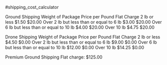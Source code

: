 #shipping_cost_calculator

Ground Shipping
Weight of Package                                   Price per Pound        Flat Charge
2 lb or less                                         $1.50                      $20.00
Over 2 lb but less than or equal to 6 lb             $3.00                      $20.00
Over 6 lb but less than or equal to 10 lb            $4.00                      $20.00
Over 10 lb                                           $4.75                      $20.00

Drone Shipping
Weight of Package                                   Price per Pound       Flat Charge
2 lb or less                                         $4.50                       $0.00
Over 2 lb but less than or equal to 6 lb             $9.00                       $0.00
Over 6 lb but less than or equal to 10 lb            $12.00                      $0.00
Over 10 lb                                           $14.25                      $0.00

Premium Ground Shipping
Flat charge: $125.00
